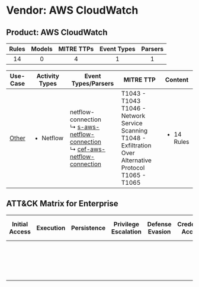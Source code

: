 Vendor: AWS CloudWatch
======================
Product: AWS CloudWatch
-----------------------
| Rules | Models | MITRE TTPs | Event Types | Parsers |
|:-----:|:------:|:----------:|:-----------:|:-------:|
|  14   |   0    |     4      |      1      |    1    |

|               Use-Case                | Activity Types            | Event Types/Parsers                                                                                                                                                                                       | MITRE TTP                                                                                                                | Content                    |
|:-------------------------------------:| ------------------------- | --------------------------------------------------------------------------------------------------------------------------------------------------------------------------------------------------------- | ------------------------------------------------------------------------------------------------------------------------ | -------------------------- |
| [Other](../UseCases/usecase_other.md) | <ul><li>Netflow</li></ul> |  netflow-connection<br> ↳ [s-aws-netflow-connection](../Parsers/parserContent_s-aws-netflow-connection.md)<br> ↳ [cef-aws-netflow-connection](../Parsers/parserContent_cef-aws-netflow-connection.md)<br> | T1043 - T1043<br>T1046 - Network Service Scanning<br>T1048 - Exfiltration Over Alternative Protocol<br>T1065 - T1065<br> | <ul><li>14 Rules</li></ul> |

ATT&CK Matrix for Enterprise
----------------------------
| Initial Access | Execution | Persistence | Privilege Escalation | Defense Evasion | Credential Access | Discovery                                                                     | Lateral Movement | Collection | Command and Control | Exfiltration                                                                                | Impact |
| -------------- | --------- | ----------- | -------------------- | --------------- | ----------------- | ----------------------------------------------------------------------------- | ---------------- | ---------- | ------------------- | ------------------------------------------------------------------------------------------- | ------ |
|                |           |             |                      |                 |                   | [Network Service Scanning](https://attack.mitre.org/techniques/T1046)<br><br> |                  |            |                     | [Exfiltration Over Alternative Protocol](https://attack.mitre.org/techniques/T1048)<br><br> |        |